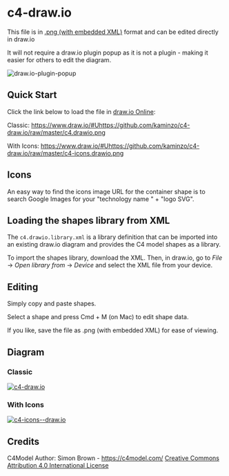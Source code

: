 # c4-draw.io

This file is in [.png (with embedded XML)](https://www.diagrams.net/blog/xml-in-png) format and can be edited directly in draw.io

It will not require a draw.io plugin popup as it is not a plugin - making it easier for others to edit the diagram.

![draw.io-plugin-popup](/drawio_plugin_popup.png)

## Quick Start

Click the link below to load the file in [draw.io Online](https://www.draw.io/#Uhttps://github.com/kaminzo/c4-draw.io/raw/master/c4.drawio.png):

Classic: <https://www.draw.io/#Uhttps://github.com/kaminzo/c4-draw.io/raw/master/c4.drawio.png>

With Icons: <https://www.draw.io/#Uhttps://github.com/kaminzo/c4-draw.io/raw/master/c4-icons.drawio.png>

## Icons

An easy way to find the icons image URL for the container shape is to search Google Images for your "technology name " + "logo SVG".

## Loading the shapes library from XML

The `c4.drawio.library.xml` is a library definition that can be imported into an existing draw.io diagram and provides the C4 model shapes as a library.

To import the shapes library, download the XML. Then, in draw.io, go to *File* -> *Open library from* -> *Device* and select the XML file from your device.

## Editing

Simply copy and paste shapes.

Select a shape and press Cmd + M (on Mac) to edit shape data.

If you like, save the file as .png (with embedded XML) for ease of viewing.

## Diagram

### Classic

[![c4-draw.io](/c4.drawio.png)](https://www.draw.io/#Uhttps://github.com/kaminzo/c4-draw.io/raw/master/c4.drawio.png)

### With Icons

[![c4-icons--draw.io](/c4-icons.drawio.png)](https://www.draw.io/#Uhttps://github.com/kaminzo/c4-draw.io/raw/master/c4-icons.drawio.png)

## Credits

C4Model Author: Simon Brown - <https://c4model.com/> [Creative Commons Attribution 4.0 International License](https://creativecommons.org/licenses/by/4.0/)
